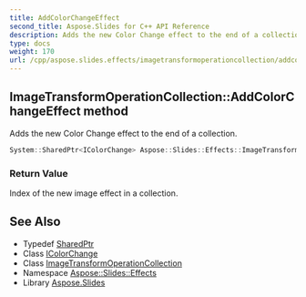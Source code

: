 ```yaml
---
title: AddColorChangeEffect
second_title: Aspose.Slides for C++ API Reference
description: Adds the new Color Change effect to the end of a collection.
type: docs
weight: 170
url: /cpp/aspose.slides.effects/imagetransformoperationcollection/addcolorchangeeffect/
---
```

## ImageTransformOperationCollection::AddColorChangeEffect method


Adds the new Color Change effect to the end of a collection.

```cpp
System::SharedPtr<IColorChange> Aspose::Slides::Effects::ImageTransformOperationCollection::AddColorChangeEffect() override
```


### Return Value

Index of the new image effect in a collection.

## See Also

* Typedef [SharedPtr](../../../system/sharedptr/)
* Class [IColorChange](../../icolorchange/)
* Class [ImageTransformOperationCollection](../)
* Namespace [Aspose::Slides::Effects](../../)
* Library [Aspose.Slides](../../../)
